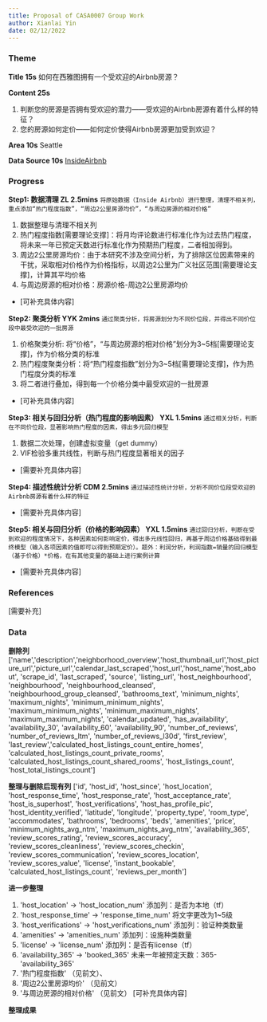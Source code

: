 ```yaml
---
title: Proposal of CASA0007 Group Work
author: Xianlai Yin
date: 02/12/2022
---
```


### Theme
**Title 15s**
如何在西雅图拥有一个受欢迎的Airbnb房源？

**Content 25s** 
1. 判断您的房源是否拥有受欢迎的潜力——受欢迎的Airbnb房源有着什么样的特征？
2. 您的房源如何定价——如何定价使得Airbnb房源更加受到欢迎？
   
**Area 10s**
Seattle

**Data Source 10s**
[InsideAirbnb](http://insideairbnb.com/)

### Progress
**Step1: 数据清理 ZL 2.5mins**
`将原始数据（Inside Airbnb）进行整理，清理不相关列，重点添加“热门程度指数”，“周边2公里房源均价”，“与周边房源的相对价格”`
1. 数据整理与清理不相关列
2. 热门程度指数[需要理论支撑]：将月均评论数进行标准化作为过去热门程度，将未来一年已预定天数进行标准化作为预期热门程度，二者相加得到。
3. 周边2公里房源均价：由于本研究不涉及空间分析，为了排除区位因素带来的干扰，采取相对价格作为价格指标，以周边2公里为广义社区范围[需要理论支撑]，计算其平均价格
4. 与周边房源的相对价格：房源价格-周边2公里房源均价
- [可补充具体内容]

**Step2: 聚类分析 YYK 2mins**
`通过聚类分析，将房源划分为不同价位段，并得出不同价位段中最受欢迎的一批房源`
1. 价格聚类分析: 将“价格”，“与周边房源的相对价格”划分为3~5档[需要理论支撑]，作为价格分类的标准
2. 热门程度聚类分析：将“热门程度指数”划分为3~5档[需要理论支撑]，作为热门程度分类的标准
3. 将二者进行叠加，得到每一个价格分类中最受欢迎的一批房源
- [可补充具体内容]

**Step3: 相关与回归分析（热门程度的影响因素） YXL 1.5mins**
`通过相关分析，判断在不同价位段，显著影响热门程度的因素，得出多元回归模型`
1. 数据二次处理，创建虚拟变量（get dummy）
2. VIF检验多重共线性，判断与热门程度显著相关的因子
- [需要补充具体内容]

**Step4: 描述性统计分析 CDM 2.5mins**
`通过描述性统计分析，分析不同价位段受欢迎的Airbnb房源有着什么样的特征`
- [需要补充具体内容]

**Step5: 相关与回归分析（价格的影响因素） YXL 1.5mins**
`通过回归分析，判断在受到欢迎的程度情况下，各种因素如何影响定价，得出多元线性回归，再基于周边价格基础得到最终模型（输入各项因素的值即可以得到预期定价）。题外：利润分析，利润指数=销量的回归模型（基于价格）*价格，在有其他变量的基础上进行案例计算`
- [需要补充具体内容]

### References
[需要补充]

### Data
**删除列**
['name','description','neighborhood_overview','host_thumbnail_url','host_picture_url','picture_url','calendar_last_scraped','host_url','host_name','host_about', 'scrape_id', 'last_scraped', 'source', 'listing_url', 'host_neighbourhood', 'neighbourhood', 'neighbourhood_cleansed', 'neighbourhood_group_cleansed', 'bathrooms_text', 'minimum_nights', 'maximum_nights', 'minimum_minimum_nights', 'maximum_minimum_nights', 'minimum_maximum_nights', 'maximum_maximum_nights', 'calendar_updated', 'has_availability', 'availability_30', 'availability_60', 'availability_90', 'number_of_reviews', 'number_of_reviews_ltm', 'number_of_reviews_l30d', 'first_review', 'last_review','calculated_host_listings_count_entire_homes', 'calculated_host_listings_count_private_rooms', 'calculated_host_listings_count_shared_rooms', 'host_listings_count', 'host_total_listings_count']

**整理与删除后现有列**
['id', 'host_id', 'host_since', 'host_location', 'host_response_time', 'host_response_rate', 'host_acceptance_rate', 'host_is_superhost', 'host_verifications', 'host_has_profile_pic', 'host_identity_verified', 'latitude', 'longitude', 'property_type', 'room_type', 'accommodates', 'bathrooms', 'bedrooms', 'beds', 'amenities', 'price', 'minimum_nights_avg_ntm', 'maximum_nights_avg_ntm', 'availability_365',  'review_scores_rating', 'review_scores_accuracy', 'review_scores_cleanliness', 'review_scores_checkin', 'review_scores_communication', 'review_scores_location', 'review_scores_value', 'license', 'instant_bookable', 'calculated_host_listings_count', 'reviews_per_month']

**进一步整理**
1. 'host_location' -> 'host_location_num' 添加列：是否为本地（tf）
2. 'host_response_time' -> 'response_time_num' 将文字更改为1~5级
3. 'host_verifications' -> 'host_verifications_num' 添加列：验证种类数量
4. 'amenities' -> 'amenities_num' 添加列：设施种类数量
5. 'license' -> 'license_num' 添加列：是否有license（tf）
6. 'availability_365' -> 'booked_365' 未来一年被预定天数：365-'availability_365'
7. '热门程度指数' （见前文）、
8. '周边2公里房源均价' （见前文）
9.  '与周边房源的相对价格' （见前文）
[可补充具体内容]

**整理成果**